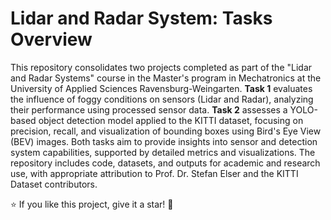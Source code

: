 # Lidar and Radar System: Tasks Overview

This repository consolidates two projects completed as part of the "Lidar and Radar Systems" course in the Master's program in Mechatronics at the University of Applied Sciences Ravensburg-Weingarten. **Task 1** evaluates the influence of foggy conditions on sensors (Lidar and Radar), analyzing their performance using processed sensor data. **Task 2** assesses a YOLO-based object detection model applied to the KITTI dataset, focusing on precision, recall, and visualization of bounding boxes using Bird's Eye View (BEV) images. Both tasks aim to provide insights into sensor and detection system capabilities, supported by detailed metrics and visualizations. The repository includes code, datasets, and outputs for academic and research use, with appropriate attribution to Prof. Dr. Stefan Elser and the KITTI Dataset contributors.

⭐ If you like this project, give it a star! 🌟
